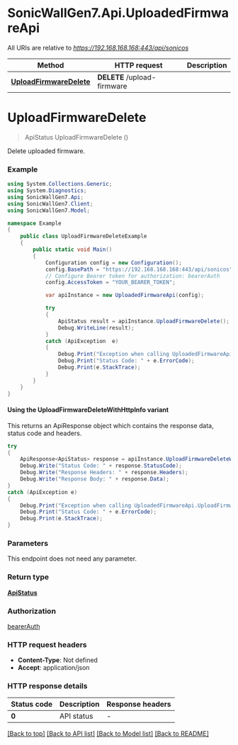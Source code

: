 # SonicWallGen7.Api.UploadedFirmwareApi

All URIs are relative to *https://192.168.168.168:443/api/sonicos*

| Method | HTTP request | Description |
|--------|--------------|-------------|
| [**UploadFirmwareDelete**](UploadedFirmwareApi.md#uploadfirmwaredelete) | **DELETE** /upload-firmware |  |

<a id="uploadfirmwaredelete"></a>
# **UploadFirmwareDelete**
> ApiStatus UploadFirmwareDelete ()



Delete uploaded firmware.

### Example
```csharp
using System.Collections.Generic;
using System.Diagnostics;
using SonicWallGen7.Api;
using SonicWallGen7.Client;
using SonicWallGen7.Model;

namespace Example
{
    public class UploadFirmwareDeleteExample
    {
        public static void Main()
        {
            Configuration config = new Configuration();
            config.BasePath = "https://192.168.168.168:443/api/sonicos";
            // Configure Bearer token for authorization: bearerAuth
            config.AccessToken = "YOUR_BEARER_TOKEN";

            var apiInstance = new UploadedFirmwareApi(config);

            try
            {
                ApiStatus result = apiInstance.UploadFirmwareDelete();
                Debug.WriteLine(result);
            }
            catch (ApiException  e)
            {
                Debug.Print("Exception when calling UploadedFirmwareApi.UploadFirmwareDelete: " + e.Message);
                Debug.Print("Status Code: " + e.ErrorCode);
                Debug.Print(e.StackTrace);
            }
        }
    }
}
```

#### Using the UploadFirmwareDeleteWithHttpInfo variant
This returns an ApiResponse object which contains the response data, status code and headers.

```csharp
try
{
    ApiResponse<ApiStatus> response = apiInstance.UploadFirmwareDeleteWithHttpInfo();
    Debug.Write("Status Code: " + response.StatusCode);
    Debug.Write("Response Headers: " + response.Headers);
    Debug.Write("Response Body: " + response.Data);
}
catch (ApiException e)
{
    Debug.Print("Exception when calling UploadedFirmwareApi.UploadFirmwareDeleteWithHttpInfo: " + e.Message);
    Debug.Print("Status Code: " + e.ErrorCode);
    Debug.Print(e.StackTrace);
}
```

### Parameters
This endpoint does not need any parameter.
### Return type

[**ApiStatus**](ApiStatus.md)

### Authorization

[bearerAuth](../README.md#bearerAuth)

### HTTP request headers

 - **Content-Type**: Not defined
 - **Accept**: application/json


### HTTP response details
| Status code | Description | Response headers |
|-------------|-------------|------------------|
| **0** | API status |  -  |

[[Back to top]](#) [[Back to API list]](../README.md#documentation-for-api-endpoints) [[Back to Model list]](../README.md#documentation-for-models) [[Back to README]](../README.md)


